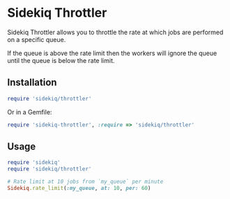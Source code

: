 Sidekiq Throttler
================

Sidekiq Throttler allows you to throttle the rate at which jobs are performed
on a specific queue.

If the queue is above the rate limit then the workers will ignore the queue
until the queue is below the rate limit.

Installation
------------

```ruby
require 'sidekiq/throttler'
```

Or in a Gemfile:

```ruby
require 'sidekiq-throttler', :require => 'sidekiq/throttler'
```

Usage
-----

```ruby
require 'sidekiq'
require 'sidekiq/throttler'

# Rate limit at 10 jobs from `my_queue` per minute
Sidekiq.rate_limit(:my_queue, at: 10, per: 60)
```